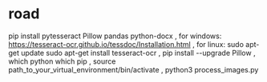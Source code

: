 # road
pip install pytesseract Pillow pandas python-docx ,
for windows:
https://tesseract-ocr.github.io/tessdoc/Installation.html ,
for linux:
sudo apt-get update 
sudo apt-get install tesseract-ocr
,
pip install --upgrade Pillow ,
which python
which pip 
,
source path_to_your_virtual_environment/bin/activate
 ,
 python3 process_images.py
